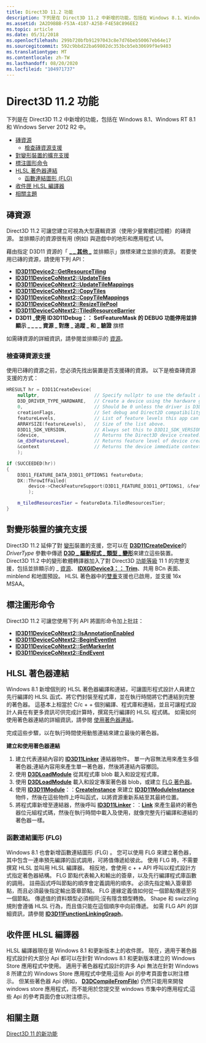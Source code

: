 ```yaml
---
title: Direct3D 11.2 功能
description: 下列是在 Direct3D 11.2 中新增的功能，包括在 Windows 8.1、Windows RT 8.1 和 Windows Server 2012 R2 中。
ms.assetid: 2A2D9BBB-F53A-4187-A25B-F4E58C896EE2
ms.topic: article
ms.date: 05/31/2018
ms.openlocfilehash: 299b720bfb91297043c8e7d76beb50067eb64e17
ms.sourcegitcommit: 592c9bbd22ba69802dc353bcb5eb30699f9e9403
ms.translationtype: MT
ms.contentlocale: zh-TW
ms.lasthandoff: 08/20/2020
ms.locfileid: "104971737"
---
```

# <a name="direct3d-112-features"></a>Direct3D 11.2 功能

下列是在 Direct3D 11.2 中新增的功能，包括在 Windows 8.1、Windows RT 8.1 和 Windows Server 2012 R2 中。

-   [磚資源](#tiled-resources)
    -   [檢查磚資源支援](#check-tiled-resources-support)
-   [對變形裝置的擴充支援](#extended-support-for-warp-devices)
-   [標注圖形命令](#annotate-graphics-commands)
-   [HLSL 著色器連結](#hlsl-shader-linking)
    -   [函數連結圖形 (FLG) ](#function-linking-graph-flg)
-   [收件匣 HLSL 編譯器](#inbox-hlsl-compiler)
-   [相關主題](#related-topics)

## <a name="tiled-resources"></a>磚資源

Direct3D 11.2 可讓您建立可視為大型邏輯資源（使用少量實體記憶體）的磚資源。 並排顯示的資源很有用 (例如) 與遊戲中的地形和應用程式 UI。

藉由指定 D3D11 資源的「 [**\_ \_ 其他 \_**](/windows/desktop/api/D3D11/ne-d3d11-d3d11_resource_misc_flag) 並排顯示」旗標來建立並排的資源。 若要使用已磚的資源，請使用下列 API：

-   [**ID3D11Device2::GetResourceTiling**](/windows/desktop/api/D3D11_2/nf-d3d11_2-id3d11device2-getresourcetiling)
-   [**ID3D11DeviceCoNtext2::UpdateTiles**](/windows/desktop/api/D3D11_2/nf-d3d11_2-id3d11devicecontext2-updatetiles)
-   [**ID3D11DeviceCoNtext2::UpdateTileMappings**](/windows/desktop/api/D3D11_2/nf-d3d11_2-id3d11devicecontext2-updatetilemappings)
-   [**ID3D11DeviceCoNtext2::CopyTiles**](/windows/desktop/api/D3D11_2/nf-d3d11_2-id3d11devicecontext2-copytiles)
-   [**ID3D11DeviceCoNtext2::CopyTileMappings**](/windows/desktop/api/D3D11_2/nf-d3d11_2-id3d11devicecontext2-copytilemappings)
-   [**ID3D11DeviceCoNtext2::ResizeTilePool**](/windows/desktop/api/D3D11_2/nf-d3d11_2-id3d11devicecontext2-resizetilepool)
-   [**ID3D11DeviceCoNtext2::TiledResourceBarrier**](/windows/desktop/api/D3D11_2/nf-d3d11_2-id3d11devicecontext2-tiledresourcebarrier)
-   **D3D11 \_使用 ID3D11Debug：： SetFeatureMask 的 DEBUG 功能停用並排顯示 \_ \_ \_ \_ 資源 \_ 對應 \_ 追蹤 \_ 和 \_ 驗證** 旗標 [](/windows/desktop/api/D3D11SDKLayers/nf-d3d11sdklayers-id3d11debug-setfeaturemask)

如需磚資源的詳細資訊，請參閱並排顯示的 [資源](tiled-resources.md)。

### <a name="check-tiled-resources-support"></a>檢查磚資源支援

使用已磚的資源之前，您必須先找出裝置是否支援磚的資源。 以下是檢查磚資源支援的方式：


```C++
HRESULT hr = D3D11CreateDevice(
    nullptr,                    // Specify nullptr to use the default adapter.
    D3D_DRIVER_TYPE_HARDWARE,   // Create a device using the hardware graphics driver.
    0,                          // Should be 0 unless the driver is D3D_DRIVER_TYPE_SOFTWARE.
    creationFlags,              // Set debug and Direct2D compatibility flags.
    featureLevels,              // List of feature levels this app can support.
    ARRAYSIZE(featureLevels),   // Size of the list above.
    D3D11_SDK_VERSION,          // Always set this to D3D11_SDK_VERSION for Windows Store apps.
    &device,                    // Returns the Direct3D device created.
    &m_d3dFeatureLevel,         // Returns feature level of device created.
    &context                    // Returns the device immediate context.
    );

if (SUCCEEDED(hr))
{
    D3D11_FEATURE_DATA_D3D11_OPTIONS1 featureData;
    DX::ThrowIfFailed(
        device->CheckFeatureSupport(D3D11_FEATURE_D3D11_OPTIONS1, &featureData, sizeof(featureData))
        );

    m_tiledResourcesTier = featureData.TiledResourcesTier;
}
```



## <a name="extended-support-for-warp-devices"></a>對變形裝置的擴充支援

Direct3D 11.2 延伸了對 [變形](overviews-direct3d-11-devices-create-warp.md)裝置的支援，您可以在 [**D3D11CreateDevice**](/windows/desktop/api/D3D11/nf-d3d11-d3d11createdevice)的 *DriverType* 參數中傳遞 [**D3D \_ 驅動程式 \_ 類型 \_ 變形**](/windows/desktop/api/D3DCommon/ne-d3dcommon-d3d_driver_type)來建立這些裝置。 Direct3D 11.2 中的變形軟體轉譯器加入了對 Direct3D [功能等級](overviews-direct3d-11-devices-downlevel-intro.md) 11 1 的完整支援，包括並排顯示的 \_ [資源](#tiled-resources)、 [**IDXGIDevice3：： Trim**](/windows/desktop/api/dxgi1_3/nf-dxgi1_3-idxgidevice3-trim)、共用 BCn 表面、minblend 和地圖預設。 HLSL 著色器中的[雙重](/windows/desktop/api/D3D11/ns-d3d11-d3d11_feature_data_doubles)支援也已啟用，並支援 16x MSAA。

## <a name="annotate-graphics-commands"></a>標注圖形命令

Direct3D 11.2 可讓您使用下列 API 將圖形命令加上批註：

-   [**ID3D11DeviceCoNtext2::IsAnnotationEnabled**](/windows/desktop/api/d3d11_2/nf-d3d11_2-id3d11devicecontext2-isannotationenabled)
-   [**ID3D11DeviceCoNtext2::BeginEventInt**](/windows/desktop/api/d3d11_2/nf-d3d11_2-id3d11devicecontext2-begineventint)
-   [**ID3D11DeviceCoNtext2::SetMarkerInt**](/windows/desktop/api/d3d11_2/nf-d3d11_2-id3d11devicecontext2-setmarkerint)
-   [**ID3D11DeviceCoNtext2::EndEvent**](/windows/desktop/api/d3d11_2/nf-d3d11_2-id3d11devicecontext2-endevent)

## <a name="hlsl-shader-linking"></a>HLSL 著色器連結

Windows 8.1 新增個別的 HLSL 著色器編譯和連結，可讓圖形程式設計人員建立先行編譯的 HLSL 函式、將它們封裝至程式庫，並在執行時間將它們連結到完整的著色器。 這基本上相當於 C/c + + 個別編譯、程式庫和連結，並且可讓程式設計人員在有更多資訊可供完成計算時，撰寫先行編譯的 HLSL 程式碼。 如需如何使用著色器連結的詳細資訊，請參閱 [使用著色器連結](/windows/desktop/direct3dhlsl/using-shader-linking)。

完成這些步驟，以在執行時間使用動態連結來建立最後的著色器。

**建立和使用著色器連結**

1.  建立代表連結內容的 [**ID3D11Linker**](/windows/desktop/api/D3D11Shader/nn-d3d11shader-id3d11linker) 連結器物件。 單一內容無法用來產生多個著色器;連結內容用來產生單一著色器，然後將連結內容擲回。
2.  使用 [**D3DLoadModule**](/windows/desktop/api/d3dcompiler/nf-d3dcompiler-d3dloadmodule) 從其程式庫 blob 載入和設定程式庫。
3.  使用 [**D3DLoadModule**](/windows/desktop/api/d3dcompiler/nf-d3dcompiler-d3dloadmodule) 載入和設定專案著色器 blob，或建立 [FLG 著色器](#function-linking-graph-flg)。
4.  使用 [**ID3D11Module**](/windows/desktop/api/D3D11Shader/nn-d3d11shader-id3d11module)：：[**CreateInstance**](/windows/desktop/api/D3D11Shader/nf-d3d11shader-id3d11module-createinstance) 來建立 [**ID3D11ModuleInstance**](/windows/desktop/api/D3D11Shader/nn-d3d11shader-id3d11moduleinstance) 物件，然後在這些物件上呼叫函式，以將資源重新系結至其最終位置。
5.  將程式庫新增至連結器，然後呼叫 [**ID3D11Linker**](/windows/desktop/api/D3D11Shader/nn-d3d11shader-id3d11linker)：：[**Link**](/windows/desktop/api/D3D11Shader/nf-d3d11shader-id3d11linker-link) 來產生最終的著色器位元組程式碼，然後在執行時間中載入及使用，就像完整先行編譯和連結的著色器一樣。

### <a name="function-linking-graph-flg"></a>函數連結圖形 (FLG) 

Windows 8.1 也會新增函數連結圖形 (FLG) 。 您可以使用 FLG 來建立著色器，其中包含一連串預先編譯的函式調用，可將值傳遞給彼此。 使用 FLG 時，不需要撰寫 HLSL 並叫用 HLSL 編譯器。 相反地，會使用 c + + API 呼叫以程式設計方式指定著色器結構。 FLG 節點代表輸入和輸出的簽章，以及先行編譯程式庫函數的調用。 註冊函式呼叫節點的順序會定義調用的順序。 必須先指定輸入簽章節點，而且必須最後指定輸出簽章節點。 FLG 邊緣定義值如何從一個節點傳遞至另一個節點。 傳遞值的資料類型必須相同;沒有隱含類型轉換。 Shape 和 swizzling 規則會遵循 HLSL 行為，而且值只能在這個順序中向前傳遞。 如需 FLG API 的詳細資訊，請參閱 [**ID3D11FunctionLinkingGraph**](/windows/desktop/api/D3D11Shader/nn-d3d11shader-id3d11functionlinkinggraph)。

## <a name="inbox-hlsl-compiler"></a>收件匣 HLSL 編譯器

HLSL 編譯器現在是 Windows 8.1 和更新版本上的收件匣。 現在，適用于著色器程式設計的大部分 Api 都可以在針對 Windows 8.1 和更新版本建立的 Windows Store 應用程式中使用。 適用于著色器程式設計的許多 Api 無法在針對 Windows 8 所建立的 Windows Store 應用程式中使用;這些 Api 的參考頁面會以附注標示。 但某些著色器 Api (例如， [**D3DCompileFromFile**](/windows/desktop/direct3dhlsl/d3dcompilefromfile)) 仍然只能用來開發 windows store 應用程式，而不能用於您提交至 windows 市集中的應用程式;這些 Api 的參考頁面仍會以附注標示。

## <a name="related-topics"></a>相關主題

<dl> <dt>

[Direct3D 11 的新功能](dx-graphics-overviews-introduction.md)
</dt> </dl>

 

 
